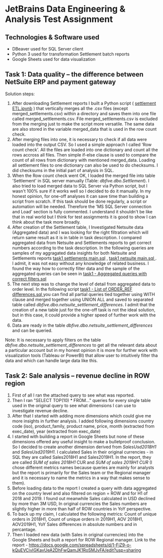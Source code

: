 # JetBrains Data Engineering & Analysis Test Assignment

## Technologies & Software used
- DBeaver used for SQL Server client
- Python 3 used for transformation Settlement batch reports
- Google Sheets used for data visualization

## Task 1: Data quality – the difference between NetSuite ERP and payment gateway
Solution steps:
1. After downloading Settlement reports I built a Python script ( [settlement ETL.ipynb](https://github.com/petrdvorsky9/jb-task/blob/main/settlements/settlement%20ETL.ipynb) ) that vertically merges all the .csv files (except merged_settlements.csv) within a directory and saves them into one file called merged_settlements.csv. File merged_settlements.csv is excluded from the merging just to make the script more versatile.
   The same data are also stored in the variable merged_data that is used in the row count check.
2. After merging files into one, it is necessary to check if all data were loaded into the output CSV. So I used a simple approach I called 'Row count check'. All the files are loaded into one dictionary and count all the rows accross all files. Then simple if-else clause is used to compare the count of all rows from dictionary with mentioned merged_data. Loading all settlement files to one dictionary can also be used to do checksums. I did checksums in the initial part of analysis in SQL.
3. When the Row count check went OK, I loaded the merged file into table 'Settlement' in SQL server manually (Table: _dbfive.dbo.Settlement_). I also tried to load merged data to SQL Server via Python script, but I wasn't 100% sure if it works well so I decided to do it manually. In my honest opinion, for one-off analyses it can save time than building a script from scratch. If this task should be done regularly, a script or automation will be needed. Therefore the 'MS SQL Server connection and Load' section is fully commented. I understand it shouldn't be like that in real world but I think for test assignments it is good to show I can think about the task more broadly.
4. After creation of the Settlement table, I Investigated Netsuite data (Aggregated data) and I was looking for the right filtration which will return same result as it is in table in task description. I compared aggregated data from Netsuite and Settlements reports to get correct numbers according to the task description. In the following queries are samples of my aggragated data insights for both Netsuite and Settlements reports [task1 settlements main.sql](https://github.com/petrdvorsky9/jb-task/blob/main/task1/task1%20settlements%20main.sql) , [task1 netsuite main.sql
](https://github.com/petrdvorsky9/jb-task/blob/main/task1/task1%20netsuite%20main.sql) . I admit, it was not easy without any knowledge of related business. I found the way how to correctly filter data and the sample of the aggregated queries can be seen in [task1 - Aggregated queries with correct filters.sql](https://github.com/petrdvorsky9/jb-task/blob/main/task1/task1%20-%20Aggregated%20queries%20with%20correct%20filters.sql)
5. The next step was to change the level of detail from aggregated data to order level. In the following script [task1 - List of ORDER_REF differences.sql
](https://github.com/petrdvorsky9/jb-task/blob/main/task1/task1%20-%20List%20of%20ORDER_REF%20differences.sql) you can find all partial queries tied together using WITH clause and merged together using UNION ALL and saved to separated table called _dbfive.dbo.netsuite_settlement_differences_. I admit that the creation of a new table just for the one-off task is not the ideal solution, but in this case, it could provide a higher speed of further work with the data.
6. Data are ready in the table _dbfive.dbo.netsuite_settlement_differences_ and can be queried.

Note: It is necessary to apply filters on the table _dbfive.dbo.netsuite_settlement_differences_ to get all the relevant data about a particular account but in my honest opinion it is more for further work with visualization tools (Tableau or PowerBI) that allow user to intuitively filter tha data and which can handle large data like this.




## Task 2: Sale analysis – revenue decline in ROW region

1. First of all I ran the attached query to see what was reported.
2. Then I ran "SELECT TOP(10) * FROM..." queries for every single table used in the original query to see what dimensions I can use to investigate revenue decline.
3. After that I started with adding more dimensions which could give me more insights in further analysis.
    I added following dimensions country code (iso), product_family, product name, price, month (extracted from exec_date), year (extracted from exec_date)
4. I started with building a report in Google Sheets but none of these dimensions offered any useful insight to make a bulletproof conclusion. So I decided to create another dimension derived from _SalesUsd2018H1_ and _SalesUsd2019H1_. I calculated Sales in their original currencies - in SQL they are called Sales2018H1 and Sales2019H1. In the report, they are called _SUM of sales 2018H1_ CUR and _SUM of sales 2019H1 CUR_ (I chose different metrics names because queries are mainly for analysts but the report is primarily for the Sales team or the Regional manager and it is necessary to name the metrics in a way that makes sense to them).
5. Before loading data to the report I created a query with data aggregated on the country level and also filtered on region = ROW and for H1 of 2018 and 2019. I found out meanwhile Sales calculated in USD declined by more than 3M USD, In original currencies the Sales numbers are slightly higher in more than half of ROW countries in YoY perspective.
6. To back up my claim, I calculated the following metrics: Count of unique orders in 2018H1, Count of unique orders in 2019H1, AOV 2018H1, AOV2019H1, YoY Sales differences in absolute numbers and in percantage.
7. Then I loaded new data (with Sales in original currencies) into the Google Sheets and built a report for ROW Regional manager.
   Link to the report - https://docs.google.com/spreadsheets/d/1-FjZ9-o-kQuEVCivIGKavUeA2DhFwQamJK1RoSMJvFA/edit?usp=sharing

